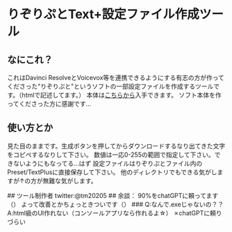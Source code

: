 # りぞりぷとText+設定ファイル作成ツール  
## なにこれ？  
<p>
    これはDavinci ResolveとVoicevox等を連携できるようにする有志の方が作ってくださった"りぞりぷと"というソフトの一部設定ファイルを作成するツールです。（htmlで記述してます。）  
    本体は<a href="https://github.com/nakano000/Resolve_Script">こちらから</a>入手できます。  
    ソフト本体を作ってくださった方に感謝です...
</p>
    
## 使い方とか  
<p>
    見た目のままです。生成ボタンを押してからダウンロードするなり出てきた文字をコピペするなりして下さい。  
    数値は一応0-255の範囲で指定して下さい。できないようにもなってる...はず  
    設定ファイルはりぞりぷとファイル内のPreset/TextPlusに直接保存して下さい。  
    他のディレクトリでもできる気がしますが↑の方が無難な気がします。  
    </p>
## ツール制作者
    twitter:@tm20205
## 余談：  
    90%をchatGPTに頼ってます（）  
    よって改善とかちょっときついです（）  
### Q:なんで.exeじゃないの？？  
    A:html級のUI作れない（コンソールアプリなら作れるよ☆）  
    ✗chatGPTに頼りづらい  
